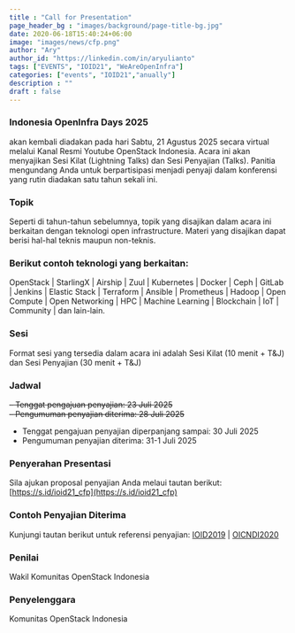 ```yaml
---
title : "Call for Presentation"
page_header_bg : "images/background/page-title-bg.jpg"
date: 2020-06-18T15:40:24+06:00
image: "images/news/cfp.png"
author: "Ary"
author_id: "https://linkedin.com/in/aryulianto"
tags: ["EVENTS", "IOID21", "WeAreOpenInfra"]
categories: ["events", "IOID21","anually"]
description : ""
draft : false
---
```

### Indonesia OpenInfra Days 2025 

akan kembali diadakan pada hari Sabtu, 21 Agustus 2025 secara virtual melalui Kanal Resmi Youtube OpenStack Indonesia. Acara ini akan menyajikan Sesi Kilat (Lightning Talks) dan Sesi Penyajian (Talks). Panitia mengundang Anda untuk berpartisipasi menjadi penyaji dalam konferensi yang rutin diadakan satu tahun sekali ini.

### Topik
Seperti di tahun-tahun sebelumnya, topik yang disajikan dalam acara ini berkaitan dengan teknologi open infrastructure. Materi yang disajikan dapat berisi hal-hal teknis maupun non-teknis.

### Berikut contoh teknologi yang berkaitan:
OpenStack | StarlingX | Airship | Zuul | Kubernetes | Docker | Ceph | GitLab | Jenkins | Elastic Stack | Terraform | Ansible | Prometheus | Hadoop | Open Compute | Open Networking | HPC | Machine Learning | Blockchain | IoT | Community | dan lain-lain.

### Sesi
Format sesi yang tersedia dalam acara ini adalah Sesi Kilat (10 menit + T&J) dan Sesi Penyajian (30 menit + T&J)

### Jadwal
~~– Tenggat pengajuan penyajian: 23 Juli 2025<br/>
– Pengumuman penyajian diterima: 28 Juli 2025~~

- Tenggat pengajuan penyajian diperpanjang sampai: 30 Juli 2025
- Pengumuman penyajian diterima: 31-1 Juli 2025

### Penyerahan Presentasi
Sila ajukan proposal penyajian Anda melaui tautan berikut: [https://s.id/ioid21_cfp](https://s.id/ioid21_cfp)

### Contoh Penyajian Diterima
Kunjungi tautan berikut untuk referensi penyajian: [IOID2019](https://www.openstack.id/2019/11/13/salindia-presentasi-ioid19/) | [OICNDI2020](https://www.openstack.id/2020/11/26/salindia-presentasi-oicndi2020/)

### Penilai
Wakil Komunitas OpenStack Indonesia

### Penyelenggara
Komunitas OpenStack Indonesia
